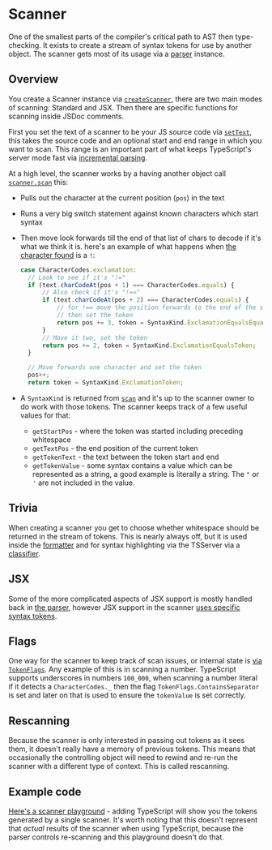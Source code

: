 # Scanner

One of the smallest parts of the compiler's critical path to AST then type-checking. It exists to create a stream
of syntax tokens for use by another object. The scanner gets most of its usage via a [parser][0] instance.

## Overview

You create a Scanner instance via [`createScanner`][1], there are two main modes of scanning: Standard and JSX.
Then there are specific functions for scanning inside JSDoc comments.

First you set the text of a scanner to be your JS source code via [`setText`][2], this takes the source code and
an optional start and end range in which you want to scan. This range is an important part of what keeps
TypeScript's server mode fast via [incremental parsing][3].

At a high level, the scanner works by a having another object call [`scanner.scan`][4] this:

- Pulls out the character at the current position (`pos`) in the text
- Runs a very big switch statement against known characters which start syntax
- Then move look forwards till the end of that list of chars to decode if it's what we think it is. here's an
  example of what happens when [the character found][5] is a `!`:

  ```ts
  case CharacterCodes.exclamation:
    // Look to see if it's "!="
    if (text.charCodeAt(pos + 1) === CharacterCodes.equals) {
        // Also check if it's "!=="
        if (text.charCodeAt(pos + 2) === CharacterCodes.equals) {
            // for !== move the position forwards to the end of the symbol
            // then set the token
            return pos += 3, token = SyntaxKind.ExclamationEqualsEqualsToken;
        }
        // Move it two, set the token
        return pos += 2, token = SyntaxKind.ExclamationEqualsToken;
    }

    // Move forwards one character and set the token
    pos++;
    return token = SyntaxKind.ExclamationToken;
  ```

- A `SyntaxKind` is returned from [`scan`][4] and it's up to the scanner owner to do work with those tokens. The
  scanner keeps track of a few useful values for that:

  - `getStartPos` - where the token was started including preceding whitespace
  - `getTextPos` - the end position of the current token
  - `getTokenText` - the text between the token start and end
  - `getTokenValue` - some syntax contains a value which can be represented as a string, a good example is
    literally a string. The `"` or `'` are not included in the value.

## Trivia

When creating a scanner you get to choose whether whitespace should be returned in the stream of tokens. This is
nearly always off, but it is used inside the [formatter][6] and for syntax highlighting via the TSServer via a
[classifier][7].

## JSX

Some of the more complicated aspects of JSX support is mostly handled back in [the parser][0], however JSX support
in the scanner [uses specific syntax tokens][8].

## Flags

One way for the scanner to keep track of scan issues, or internal state is [via `TokenFlags`][9]. Any example of
this is in scanning a number. TypeScript supports underscores in numbers `100_000`, when scanning a number literal
if it detects a `CharacterCodes._` then the flag `TokenFlags.ContainsSeparator` is set and later on that is used
to ensure the `tokenValue` is set correctly.

## Rescanning

Because the scanner is only interested in passing out tokens as it sees them, it doesn't really have a memory of
previous tokens. This means that occasionally the controlling object will need to rewind and re-run the scanner
with a different type of context. This is called rescanning.

## Example code

[Here's a scanner playground](https://5d39df23407c626e65aee7ef--ts-scanner-tokens.netlify.com) - adding TypeScript
will show you the tokens generated by a single scanner. It's worth noting that this doesn't represent that
_actual_ results of the scanner when using TypeScript, because the parser controls re-scanning and this playground
doesn't do that.

<!-- prettier-ignore-start -->
[0]: ./parser.md
[1]: https://github.com/microsoft/TypeScript/blob/db9e0079/src/compiler/scanner.ts#L929
[1]: <src/compiler/scanner.ts - export function createScanner>
[2]: https://github.com/microsoft/TypeScript/blob/db9e0079/src/compiler/scanner.ts#L2551
[2]: <src/compiler/scanner.ts - function setText(>
[3]: GLOSSARY.md#incremental-parsing
[4]: https://github.com/microsoft/TypeScript/blob/db9e0079/src/compiler/scanner.ts#L1609
[4]: <src/compiler/scanner.ts - function scan(>
[5]: https://github.com/microsoft/TypeScript/blob/db9e0079/src/compiler/scanner.ts#L1681
[5]: <src/compiler/scanner.ts - case CharacterCodes.exclamation>
[6]: ./formatter.md
[7]: https://github.com/microsoft/TypeScript/blob/db9e0079/src/services/classifier.ts#L3
[7]: <src/services/classifier.ts - function createClassifier>
[8]: https://github.com/microsoft/TypeScript/blob/db9e0079/src/compiler/types.ts#L709
[8]: <src/compiler/types.ts - type JsxTokenSyntaxKind>
[9]: https://github.com/microsoft/TypeScript/blob/db9e0079/src/compiler/types.ts#L2159
[9]: <src/compiler/types.ts - export const enum TokenFlags>
<!-- prettier-ignore-end -->

